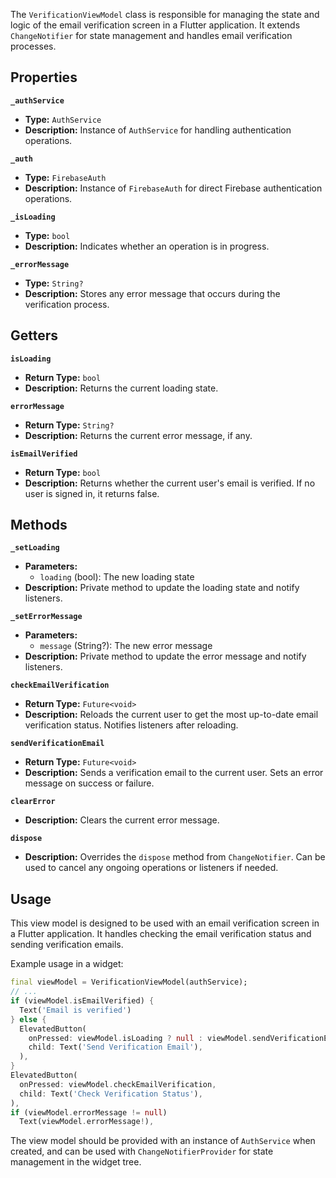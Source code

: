 The `VerificationViewModel` class is responsible for managing the state and logic of the email verification screen in a Flutter application. It extends `ChangeNotifier` for state management and handles email verification processes.

## Properties

**`_authService`**
- **Type:** `AuthService`
- **Description:** Instance of `AuthService` for handling authentication operations.

**`_auth`**
- **Type:** `FirebaseAuth`
- **Description:** Instance of `FirebaseAuth` for direct Firebase authentication operations.

**`_isLoading`**
- **Type:** `bool`
- **Description:** Indicates whether an operation is in progress.

**`_errorMessage`**
- **Type:** `String?`
- **Description:** Stores any error message that occurs during the verification process.

## Getters

**`isLoading`**
- **Return Type:** `bool`
- **Description:** Returns the current loading state.

**`errorMessage`**
- **Return Type:** `String?`
- **Description:** Returns the current error message, if any.

**`isEmailVerified`**
- **Return Type:** `bool`
- **Description:** Returns whether the current user's email is verified. If no user is signed in, it returns false.

## Methods

**`_setLoading`**
- **Parameters:**
  - `loading` (bool): The new loading state
- **Description:** Private method to update the loading state and notify listeners.

**`_setErrorMessage`**
- **Parameters:**
  - `message` (String?): The new error message
- **Description:** Private method to update the error message and notify listeners.

**`checkEmailVerification`**
- **Return Type:** `Future<void>`
- **Description:** Reloads the current user to get the most up-to-date email verification status. Notifies listeners after reloading.

**`sendVerificationEmail`**
- **Return Type:** `Future<void>`
- **Description:** Sends a verification email to the current user. Sets an error message on success or failure.

**`clearError`**
- **Description:** Clears the current error message.

**`dispose`**
- **Description:** Overrides the `dispose` method from `ChangeNotifier`. Can be used to cancel any ongoing operations or listeners if needed.

## Usage

This view model is designed to be used with an email verification screen in a Flutter application. It handles checking the email verification status and sending verification emails.

Example usage in a widget:

```dart
final viewModel = VerificationViewModel(authService);
// ...
if (viewModel.isEmailVerified) {
  Text('Email is verified')
} else {
  ElevatedButton(
    onPressed: viewModel.isLoading ? null : viewModel.sendVerificationEmail,
    child: Text('Send Verification Email'),
  ),
}
ElevatedButton(
  onPressed: viewModel.checkEmailVerification,
  child: Text('Check Verification Status'),
),
if (viewModel.errorMessage != null)
  Text(viewModel.errorMessage!),
```

The view model should be provided with an instance of `AuthService` when created, and can be used with `ChangeNotifierProvider` for state management in the widget tree.